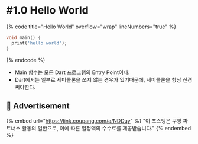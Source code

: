 # #1.0 Hello World

{% code title="Hello World" overflow="wrap" lineNumbers="true" %}
```dart
void main() {
  print('hello world');
}
```
{% endcode %}

* Main 함수는 모든 Dart 프로그램의 Entry Point이다.
* Dart에서는 일부로 세미콜론을 쓰지 않는 경우가 있기때문에, 세미콜론을 항상 신경써야한다.

## :gift: Advertisement

{% embed url="https://link.coupang.com/a/NDDuy" %}
"이 포스팅은 쿠팡 파트너스 활동의 일환으로, 이에 따른 일정액의 수수료를 제공받습니다."
{% endembed %}
